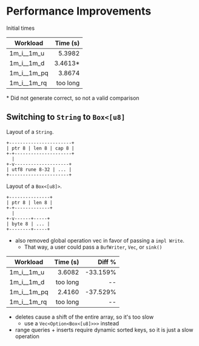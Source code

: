 # Performance Improvements

Initial times

| Workload    | Time (s) | 
|-------------|---------:|
| 1m_i__1m_u  |   5.3982 |
| 1m_i__1m_d  |  3.4613* |
| 1m_i__1m_pq |   3.8674 |
| 1m_i__1m_rq | too long |

\* Did not generate correct, so not a valid comparison

## Switching to `String` to `Box<[u8]`

Layout of a `String`.

```
+-----------------------+
| ptr 8 | len 8 | cap 8 |
+-+---------------------+
  |
+-v--------------------+
| utf8 rune 8-32 | ... |
+----------------------+
```

Layout of a `Box<[u8]>`.

```
+---------------+
| ptr 8 | len 8 |
+-+-------------+
  |
+-v------+-----+
| byte 8 | ... |
+--------+-----+
```

- also removed global operation vec in favor of passing a `impl Write`.
    - That way, a user could pass a `BufWriter`, `Vec`, or `sink()`

| Workload    | Time (s) |   Diff % |
|-------------|---------:|---------:|
| 1m_i__1m_u  |   3.6082 | -33.159% |
| 1m_i__1m_d  | too long |       -- |
| 1m_i__1m_pq |   2.4160 | -37.529% |
| 1m_i__1m_rq | too long |       -- |

- deletes cause a shift of the entire array, so it's too slow
    - use a `Vec<Option<Box<[u8]>>>` instead
- range queries + inserts require dynamic sorted keys, so it is just a slow operation